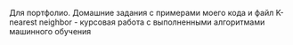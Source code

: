 Для портфолио. Домашние задания с примерами моего кода и файл K-nearest neighbor - курсовая работа с выполненными алгоритмами машинного обучения
